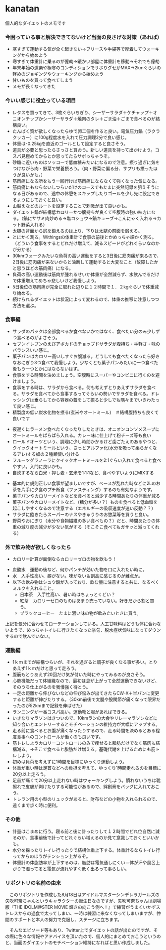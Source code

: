 kanatan
=======

個人的なダイエットのメモです

### 今困っている事と解決できてないけど当面の良さげな対策（あれば）
* 寒すぎて運動する気が全く起きない→フリースや手袋等で厚着してウォーキングから始めよう
* 寒すぎて体重計に乗るのが億劫→暖かい部屋に体重計を移動→それでも億劫
* 年末年始の道楽や極寒のコンディションでサボりグセがMAX→2kmぐらいの軽めのジョギングやウォーキングから始めよう
* 甘いものを買って食べてしまう
* メモが長くなってきた

### 今いい感じに役立っている項目
* レタスを買ってきて、3枚ぐらいちぎり、シーザーサラダ＋ケチャップ＋オニオンチップかシーザーサラダ＋焼肉のタレ＋ごま油＋ごまで食べるのが結構良い。
* たんぱく質が欲しくなったらゆで卵二個を作ると良い。電気圧力鍋（ラクラクッカー）に100g程度水を入れて圧力調理2分で良い感じ。
* 体重は-0.25kgを直近のゴールとして設定すると良さそう。
* 道具が必要と思ったらさっさと買おう。新しい道具を持って出かけよう。コスパ見極めてからとか思ってたらサボっちゃうぞ。
* 砂糖に近いものはソッコーで低血糖みたいになるので注意。摂り過ぎに気をつけながら肉・野菜で栄養摂ろう。（肉・野菜に偏る分、サプリも摂ったほうが良いかも。）
* 筋肉痛になる所をもう一回行けば筋肉痛にならなくて強くなった気になる。
* 筋肉痛にもならないしつらいだけのコースでもたまに突然記録を狙えそうになる日があるので、途中の休憩をスキップしたりゴールを少し先に設定できるようにしておくと良い。
* 山越えなどのルートを設定することで刺激が出て良いかも。
* ダイエット鍋が結構低カロリーかつ腹持ちが良くて空腹時の強い味方になる。（鍋にササミ肉炒める→塩コショウ→鍋キューブ→こんにゃく入れる→カット野菜入れる）
* 太腿の背面から尻を鍛えるのは上り、下りは太腿の前面を鍛える。
* とにかく測る。Withingsの体重計で食事の前後とかめっちゃ細かく測る。（どういう食事をするとどれだけ増えて、減るスピードがどれぐらいなのかが分かる）
* 30kmウォークみたいな負荷の高い運動をすると3日後に筋肉痛が来るので、2日後に筋肉痛が来ないからと油断して運動すると大変なこと（故障したかと思うほどの筋肉痛）になる。
* 負荷の高い運動後は筋肉が腫れるせいか体重が全然減らず、水飲んでるだけで体重増えてめちゃ悲しいけど我慢しよう。
* 5日後位の筋肉痛が完全に取れた辺りに１２時間で１．２kgぐらいで体重減り始める。
* 続けられるダイエットは状況によって変わるので、体重の推移に注意しつつ方法を選ぶ。

### 食事編
* サラダのパックは全部食べるか食べないかではなく、食べたい分のみ少しずつ食べるのがよさそう。
* セブンイレブンのえびアボカドのチョップドサラダが腹持ち・手軽さ・味のバランスいい感じ。
* 菓子パンはカロリー高いしすぐお腹減る。どうしても食べたくなったら好きなおにぎり3つ食べて我慢しよう。少なくとも菓子パンみたいに一つ食べた後もう一つとかにはならないはず。
* 食事をする時間を決めましょう。空腹時にスーパーやコンビニに行くのを避けましょう。
* 食事をする時は、サラダから食べる。何も考えずとりあえずサラダを食べる。サラダを食べてから食事するってぐらいの勢いでサラダを食べる。ドレッシングは垂らしてから容器の蓋をして振ると少しでも隅々までいきわたって良い感じ。
* 精製度の低い炭水化物を摂る(玄米やオートミール)　＃結構腹持ちも良くて良いです
 - 夜遅くにラーメン食べたくなったりしたときは、オニオンコンソメスープにオートミールをぱらぱら入れる。カレー味に仕上げて粉チーズ等も良い
 - ロールドオーツという、調理に少し時間かかるけど歯ごたえのあるやつと、クイックオートミールという、さっとアルファ化(水分を吸って柔らかくなるアレ)する奴の２種類使い分ける
 - フルーツグラノーラにクイックオートミールを2:1ぐらい入れて食べると食べやすい。入門に良いかも。
 - 自炊するなら白米・押し麦・玄米を1:1:1など、食べやすいようにMIXする  
* 基本的に規則正しい食事が望ましいですが、ペースが乱れた時などに2Lのお茶を片手に夕食のプチ断食（ファスティング）するのも有効なようです。  
* 菓子パンやカロリーメイトなどを食べると減少する時間あたりの体重が減る  
* 菓子パンやカロリーメイトなど、（糖分が多い？）ものを食べると低血糖を起こしやすくなるので注意する（エネルギーの吸収速度が速い反動？？）  
* サラダに飽きたらスーパーのナスやきゅうりのお惣菜等を買うと良い。
* 野菜やおにぎり（水分や食物繊維の多い食べもの？）だと、時間あたりの体重の減り度の減少が少ない気がする（そこそこ食べてもガサッと減ってくれる）

### 外で飲み物が欲しくなったら
* カロリー計算が面倒ならカロリーゼロの物を飲もう！
 - 炭酸水　運動の後など、何かパンチが効いた物を口に入れたい時に。
 - 水　入手性高い、癖がない。味がない＆割高に感じるのが難点か。
 - 以下の飲み物はシュウ酸が入っており、飲む量に注意すると共に、なるべくミルクを入れること。
   - 日本茶　入手性高い、暑い時はちょっとくどい？
   - 紅茶　カロリーゼロのものはあまり売っていない。好きだから割と買う。
   - ブラックコーヒー　たまに濃い味の物が飲みたいときに買う。

上記を気分に合わせてローテーションしている。人工甘味料はどうも体に合わないようで、めっちゃトイレに行きたくなった挙句、脱水症状気味になってダウンするので飲んでいない。

### 運動編
* 1ｋｍまでが結構つらいが、それを過ぎると調子が良くなる事が多い。とりあえず1ｋｍだけと思って走ろう。
* 腹筋もとりあえず20回だけ気が付いた時にやってみるのが良さそう。
* 心肺機能だって体組織なので、最初は息が上がって全然運動できないけど、そのうち仕上がるのを我慢強く待とう。
* 一定の距離から伸びないなどの伸び悩みが出てきたらCW-X＋半パンに変更すると距離が伸びたりする。（30km前後で太腿や股関節が痛くなって限界だったのが52kmまで記録を伸ばせた）
* ランニングが一番コスパ高い。運動靴と服があればできる。
* いきなりマラソンはきついので、10kmランの大会やリレーマラソンなどに知り合いとエントリーするとモチベーションの維持力が大幅にアップする。
* 走る前に食べるとお腹が痛くなったりするので、走る時間を決めるとある程度食事へのコントロールが働くのも良いです。
* 筋トレしようカロリーコントロールのみで痩せると脂肪だけでなく筋肉も結構減る。→そこで食べると脂肪だけ増える。基礎代謝を上げるためにも筋トレしよう。
* 初めは負荷を考えずに1時間を目標にゆっくり運動しよう。
* 体重が重い時は足首などへの負担を考えて、ゆっくり1時間走れるのを目標に20分以上走ろう。
* 足首が痛くて20分以上走れない時はウォーキングしよう。慣れないうちは靴擦れで皮膚が剥けたりする可能性があるので、絆創膏をバッグに入れておこう。
* トレラン用の小型のリュックがあると、財布などの小物を入れられるので、遠くまで歩く時に便利。


### その他
* 計量はこまめに行う。寝る前と後に計ったりして１２時間でどれ位自然に減るのか、食事前後で計ってどれぐらい増えるのか見て意識しておくといいかも。
* 水分を採ったりトイレ行ったりで結構体重上下する。体重計るならトイレ行ってからのほうがテンション上がるぞ。
* 体重計の体脂肪率が上下するのは、脂肪は電気通しにくい＝体が汗や風呂上がりで湿ってると電気が流れやすく低く出るって事らしい。

### リポジトリの名前の由来
　このリポジトリを作成した8月18日はアイドルマスターシンデレラガールズの矢吹可奈ちゃんというキャラクターの誕生日なのですが、矢吹可奈ちゃんは劇場版『THE IDOLM@STER MOVIE 輝きの向こう側へ！』で練習がうまくいかずストレスからの過食で太ってしまい、一時は練習に来なくなってしまいますが、仲間のサポートと本人の努力で克服し、ステージに立ちます。

　そんなエピソード等もあり、Twitter上でダイエットの話が出たのですが、その際に色々な情報やアドバイスを頂いたので、個人的にまとめておこうというのと、当面のダイエットのモチベーション維持になればと思い作成しました。
